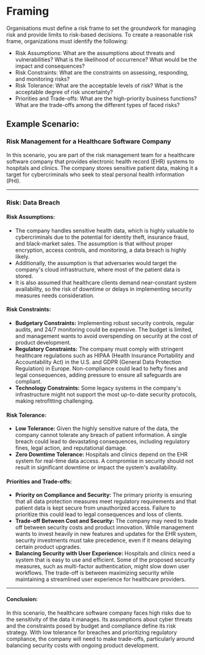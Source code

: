 # Framing

Organisations must define a risk frame to set the groundwork for managing risk and provide limits to risk-based decisions. To create a reasonable risk frame, organizations must identify the following:

* Risk Assumptions: What are the assumptions about threats and vulnerabilities? What is the likelihood of occurrence? What would be the impact and consequences?
* Risk Constraints: What are the constraints on assessing, responding, and monitoring risks?
* Risk Tolerance: What are the acceptable levels of risk? What is the acceptable degree of risk uncertainty?
* Priorities and Trade-offs: What are the high-priority business functions? What are the trade-offs among the different types of faced risks?



## Example Scenario:&#x20;

### Risk Management for a Healthcare Software Company

In this scenario, you are part of the risk management team for a healthcare software company that provides electronic health record (EHR) systems to hospitals and clinics. The company stores sensitive patient data, making it a target for cybercriminals who seek to steal personal health information (PHI).

***

### **Risk: Data Breach**

#### **Risk Assumptions:**

* The company handles sensitive health data, which is highly valuable to cybercriminals due to the potential for identity theft, insurance fraud, and black-market sales. The assumption is that without proper encryption, access controls, and monitoring, a data breach is highly likely.
* Additionally, the assumption is that adversaries would target the company's cloud infrastructure, where most of the patient data is stored.
* It is also assumed that healthcare clients demand near-constant system availability, so the risk of downtime or delays in implementing security measures needs consideration.

#### **Risk Constraints:**

* **Budgetary Constraints:** Implementing robust security controls, regular audits, and 24/7 monitoring could be expensive. The budget is limited, and management wants to avoid overspending on security at the cost of product development.
* **Regulatory Constraints:** The company must comply with stringent healthcare regulations such as HIPAA (Health Insurance Portability and Accountability Act) in the U.S. and GDPR (General Data Protection Regulation) in Europe. Non-compliance could lead to hefty fines and legal consequences, adding pressure to ensure all safeguards are compliant.
* **Technology Constraints:** Some legacy systems in the company's infrastructure might not support the most up-to-date security protocols, making retrofitting challenging.

#### **Risk Tolerance:**

* **Low Tolerance:** Given the highly sensitive nature of the data, the company cannot tolerate any breach of patient information. A single breach could lead to devastating consequences, including regulatory fines, legal action, and reputational damage.
* **Zero Downtime Tolerance:** Hospitals and clinics depend on the EHR system for real-time data access. A compromise in security should not result in significant downtime or impact the system's availability.

#### **Priorities and Trade-offs:**

* **Priority on Compliance and Security:** The primary priority is ensuring that all data protection measures meet regulatory requirements and that patient data is kept secure from unauthorized access. Failure to prioritize this could lead to legal consequences and loss of clients.
* **Trade-off Between Cost and Security:** The company may need to trade off between security costs and product innovation. While management wants to invest heavily in new features and updates for the EHR system, security investments must take precedence, even if it means delaying certain product upgrades.
* **Balancing Security with User Experience:** Hospitals and clinics need a system that is easy to use and efficient. Some of the proposed security measures, such as multi-factor authentication, might slow down user workflows. The trade-off is between maximizing security while maintaining a streamlined user experience for healthcare providers.

***

#### Conclusion:

In this scenario, the healthcare software company faces high risks due to the sensitivity of the data it manages. Its assumptions about cyber threats and the constraints posed by budget and compliance define its risk strategy. With low tolerance for breaches and prioritizing regulatory compliance, the company will need to make trade-offs, particularly around balancing security costs with ongoing product development.
